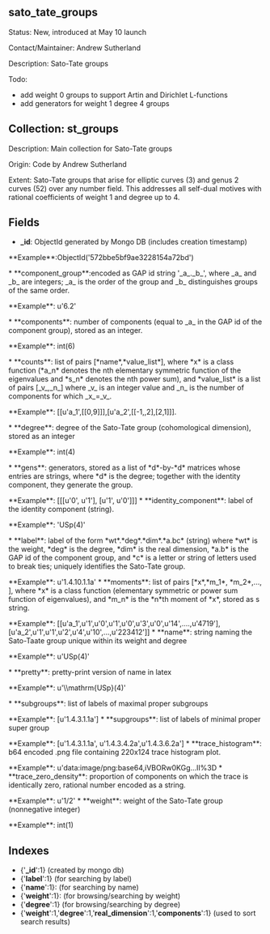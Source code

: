 ## sato_tate_groups

Status: New, introduced at May 10 launch

Contact/Maintainer: Andrew Sutherland

Description: Sato-Tate groups

Todo:
* add weight 0 groups to support Artin and Dirichlet L-functions
* add generators for weight 1 degree 4 groups

## Collection: **st_groups**

Description: Main collection for Sato-Tate groups

Origin: Code by Andrew Sutherland

Extent: Sato-Tate groups that arise for elliptic curves (3) and genus 2 curves (52) over any number field.  This addresses all self-dual motives with rational coefficients of weight 1 and degree up to 4.

## **Fields**
 * **_id**: ObjectId generated by Mongo DB (includes creation timestamp)
 <p>**Example**:ObjectId('572bbe5bf9ae3228154a72bd')</p>
 * **component_group**:encoded as GAP id string '_a_._b_', where _a_ and _b_ are integers; _a_ is the order of the group and _b_ distinguishes groups of the same order.
 <p>**Example**: u'6.2'</p>
 * **components**: number of components (equal to _a_ in the GAP id of the component group), stored as an integer.
 <p>**Example**: int(6)</p>
 * **counts**: list of pairs [*name*,*value_list*], where *x* is a class function (*a_n* denotes the nth elementary
 symmetric function of the eigenvalues and *s_n* denotes the nth power sum), and *value_list* is a list of
 pairs [_v_,_n_] where _v_ is an integer value and _n_ is the number of components for which _x_=_v_.
 <p>**Example**: [[u'a_1',[[0,9]]],[u'a_2',[[-1,,2],[2,1]]].</p>
 * **degree**: degree of the Sato-Tate group (cohomological dimension), stored as an integer
 <p>**Example**: int(4)</p>
 * **gens**: generators, stored as a list of *d*-by-*d* matrices whose entries are strings, where *d* is the degree;
 together with the identity component, they generate the group.
 <p>**Example**: [[[u'0', u'1'], [u'1', u'0']]]
 * **identity_component**: label of the identity component (string).
 <p>**Example**: 'USp(4)'</p>
 * **label**: label of the form *wt*.*deg*.*dim*.*a.bc* (string) where *wt* is the weight, *deg* is the degree,
 *dim* is the real dimension, *a.b* is the GAP id of the component group, and *c* is a letter or string of letters
 used to break ties; uniquely identifies the Sato-Tate group.
 <p>**Example**: u'1.4.10.1.1a'
 * **moments**: list of pairs [*x*,*m_1*, *m_2*,..., ], where *x* is a class function (elementary symmetric or power
 sum function of eigenvalues), and *m_n* is the *n*th moment of *x*, stored as s string.
 <p>**Example**: [[u'a_1',u'1',u'0',u'1',u'0',u'3',u'0',u'14',....,u'4719'],[u'a_2',u'1',u'1',u'2',u'4',u'10',...,u'223412']]
 * **name**: string naming the Sato-Taate group unique within its weight and degree
 <p>**Example**: u'USp(4)'</p>
 * **pretty**: pretty-print version of name in latex
 <p>**Example**: u'\\mathrm{USp}(4)'</p>
 * **subgroups**: list of labels of maximal proper subgroups
 <p>**Example**: [u'1.4.3.1.1a']
 * **supgroups**: list of labels of minimal proper super group
 <p>**Example**: [u'1.4.3.1.1a', u'1.4.3.4.2a',u'1.4.3.6.2a']
 * **trace_histogram**: b64 encoded .png file containing 220x124 trace histogram plot.
 <p>**Example**: u'data:image/png:base64,iVBORw0KGg...II%3D
 * **trace_zero_density**: proportion of components on which the trace is identically zero, rational number encoded as a string.
 <p>**Example**: u'1/2'
 * **weight**: weight of the Sato-Tate group (nonnegative integer)
 <p>**Example**: int(1)

## Indexes
* {'**_id**':1} (created by mongo db)
* {'**label**':1} (for searching by label)
* {'**name**':1}: (for searching by name)
* {'**weight**':1}: (for browsing/searching by weight)
* {'**degree**':1} (for browsing/searching by degree)
* {'**weight**':1,'**degree**':1,'**real_dimension**':1,'**components**':1} (used to sort search results)

 
